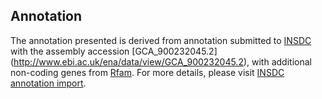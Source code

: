 
Annotation
----------

The annotation presented is derived from annotation submitted to
[INSDC](http://www.insdc.org) with the assembly accession [GCA\_900232045.2]
(http://www.ebi.ac.uk/ena/data/view/GCA_900232045.2),
with additional non-coding genes from
[Rfam](http://rfam.xfam.org/). For more details, please visit [INSDC
annotation import](http://ensemblgenomes.org/info/data/insdc_annotation).
